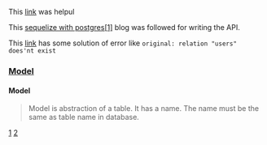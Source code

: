 This [link](https://stackoverflow.com/questions/16973018/createuser-could-not-connect-to-database-postgres-fatal-role-tom-does-not-e) was helpul 

This [sequelize with postgres[1]](1) blog was followed  for writing the API.

This [link](2) has some solution of error like `original: relation "users" does'nt exist`
### [Model](#Model)

#### Model
> Model is abstraction of a table. It has a name. The name must be the same as table name in database. 


 



















[1](https://flaviocopes.com/sequelize/)
[2](https://stackoverflow.com/questions/51267470/unhandled-rejection-sequelizedatabaseerror-relation-users-does-not-exist)

